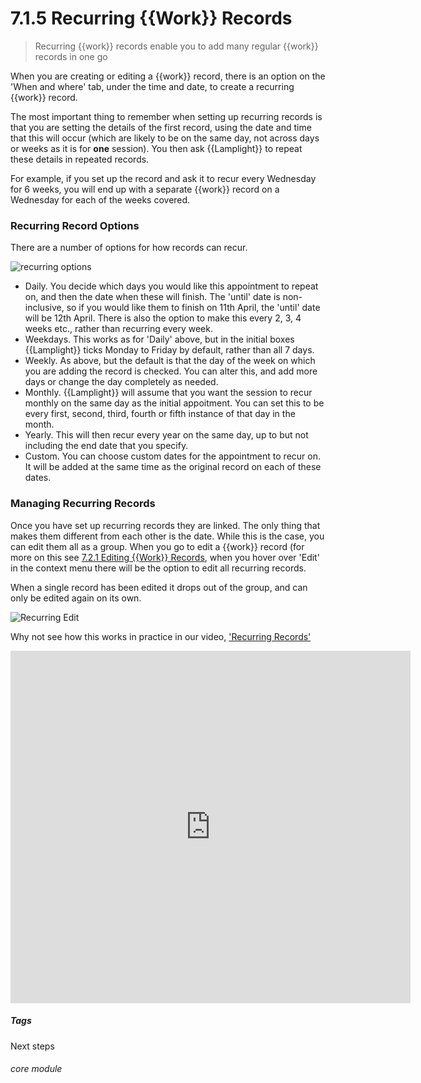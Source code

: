 # 7.1.5 <i class="fas fa-hammer"></i>  Recurring {{Work}} Records

> Recurring {{work}} records enable you to add many regular {{work}} records in one go



When you are creating or editing a {{work}} record, there is an option on the 'When and where' tab, under the time and date, to create a recurring {{work}} record.

The most important thing to remember when setting up recurring records is that you are setting the details of the first record, using the date and time that this will occur (which are likely to be on the same day, not across days or weeks as it is for **one** session). You then ask {{Lamplight}} to repeat these details in repeated records. 

For example, if you set up the record and ask it to recur every Wednesday for 6 weeks, you will end up with a separate {{work}} record on a Wednesday for each of the weeks covered. 

### Recurring Record Options

There are a number of options for how records can recur. 

![recurring options](219a.png)

-  Daily. You decide which days you would like this appointment to repeat on, and then the date when these will finish. The 'until' date is non-inclusive, so if you would like them to finish on 11th April, the 'until' date will be 12th April. There is also the option to make this every 2, 3, 4 weeks etc., rather than recurring every week.
- Weekdays. This works as for 'Daily' above, but in the initial boxes {{Lamplight}} ticks Monday to Friday by default, rather than all 7 days.
- Weekly. As above, but the default is that the day of the week on which you are adding the record is checked. You can alter this, and add more days or change the day completely as needed. 
- Monthly. {{Lamplight}} will assume that you want the session to recur monthly on the same day as the initial appoitment. You can set this to be every first, second, third, fourth or fifth instance of that day in the month.
- Yearly. This will then recur every year on the same day, up to but not including the end date that you specify. 
- Custom. You can choose custom dates for the appointment to recur on. It will be added at the same time as the original record on each of these dates. 

### Managing Recurring Records

Once you have set up recurring records they are linked. The only thing that makes them different from each other is the date. While this is the case, you can edit them all as a group. When you go to edit a {{work}} record (for more on this see [7.2.1 Editing {{Work}} Records](/help/index/p/7.2.1), when you hover over 'Edit' in the context menu there will be the option to edit all recurring records. 

When a single record has been edited it drops out of the group, and can only be edited again on its own. 

![Recurring Edit](219c.png) 

Why not see how this works in practice in our video, ['Recurring Records'](/help/index/p/51.4.3)

<iframe src="https://player.vimeo.com/video/279240685" width="640" height="564" frameborder="0" allow="autoplay; fullscreen" allowfullscreen></iframe>


##### Tags
Next steps

###### core module

